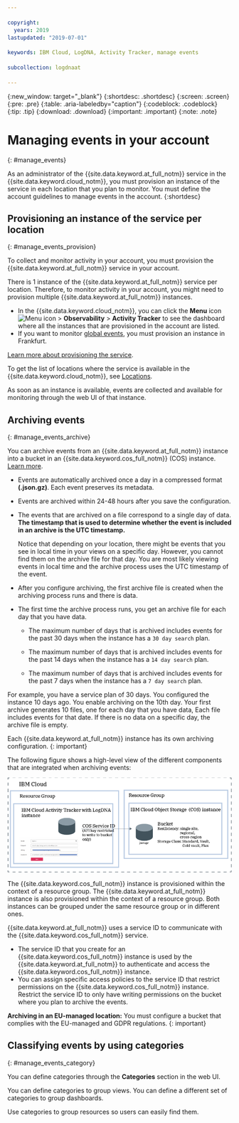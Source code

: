 ```yaml
---

copyright:
  years: 2019
lastupdated: "2019-07-01"

keywords: IBM Cloud, LogDNA, Activity Tracker, manage events

subcollection: logdnaat

---
```


{:new_window: target="_blank"}
{:shortdesc: .shortdesc}
{:screen: .screen}
{:pre: .pre}
{:table: .aria-labeledby="caption"}
{:codeblock: .codeblock}
{:tip: .tip}
{:download: .download}
{:important: .important}
{:note: .note}


# Managing events in your account
{: #manage_events}

As an administrator of the {{site.data.keyword.at_full_notm}} service in the {{site.data.keyword.cloud_notm}}, you must provision an instance of the service in each location that you plan to monitor. You must define the account guidelines to manage events in the account.
{:shortdesc}


## Provisioning an instance of the service per location
{: #manage_events_provision}

To collect and monitor activity in your account, you must provision the {{site.data.keyword.at_full_notm}} service in your account. 

There is 1 instance of the {{site.data.keyword.at_full_notm}} service per location. Therefore, to monitor activity in your account, you might need to provision multiple {{site.data.keyword.at_full_notm}} instances. 

* In the {{site.data.keyword.cloud_notm}}, you can click the **Menu** icon ![Menu icon](../icons/icon_hamburger.svg) > **Observability** > **Activity Tracker** to see the dashboard where all the instances that are provisioned in the account are listed. 
* If you want to monitor [global events](/docs/services/Activity-Tracker-with-LogDNA?topic=logdnaat-monitor_events#mon_def_global), you must provision an instance in Frankfurt. 


[Learn more about provisioning the service](/docs/services/Activity-Tracker-with-LogDNA?topic=logdnaat-provision).

To get the list of locations where the service is available in the {{site.data.keyword.cloud_notm}}, see [Locations](/docs/services/Activity-Tracker-with-LogDNA?topic=logdnaat-regions).

As soon as an instance is available, events are collected and available for monitoring through the web UI of that instance.



## Archiving events
{: #manage_events_archive}

You can archive events from an {{site.data.keyword.at_full_notm}} instance into a bucket in an {{site.data.keyword.cos_full_notm}} (COS) instance. [Learn more](/docs/services/Activity-Tracker-with-LogDNA?topic=logdnaat-archiving).

* Events are automatically archived once a day in a compressed format **(.json.gz)**. Each event preserves its metadata.
* Events are archived within 24-48 hours after you save the configuration. 
* The events that are archived on a file correspond to a single day of data. **The timestamp that is used to determine whether the event is included in an archive is the UTC timestamp.**

    Notice that depending on your location, there might be events that you see in local time in your views on a specific day. However, you cannot find them on the archive file for that day. You are most likely viewing events in local time and the archive process uses the UTC timestamp of the event.

* After you configure archiving, the first archive file is created when the archiving process runs and there is data.
* The first time the archive process runs, you get an archive file for each day that you have data.

    * The maximum number of days that is archived includes events for the past 30 days when the instance has a `30 day search` plan.

    * The maximum number of days that is archived includes events for the past 14 days when the instance has a `14 day search` plan.

    * The maximum number of days that is archived includes events for the past 7 days when the instance has a `7 day search` plan.

For example, you have a service plan of 30 days. You configured the instance 10 days ago. You enable archiving on the 10th day. Your first archive generates 10 files, one for each day that you have data, Each file includes events for that date. If there is no data on a specific day, the archive file is empty.

Each {{site.data.keyword.at_full_notm}} instance has its own archiving configuration.
{: important}

The following figure shows a high-level view of the different components that are integrated when archiving events:

![High-level view archiving events](images/archive.png "High-level view archiving events")

The {{site.data.keyword.cos_full_notm}} instance is provisioned within the context of a resource group. The {{site.data.keyword.at_full_notm}} instance is also provisioned within the context of a resource group. Both instances can be grouped under the same resource group or in different ones. 

{{site.data.keyword.at_full_notm}} uses a service ID to communicate with the {{site.data.keyword.cos_full_notm}} service.
* The service ID that you create for an {{site.data.keyword.cos_full_notm}} instance is used by the {{site.data.keyword.at_full_notm}} to authenticate and access the {{site.data.keyword.cos_full_notm}} instance. 
* You can assign specific access policies to the service ID that restrict permissions on the {{site.data.keyword.cos_full_notm}} instance. Restrict the service ID to only have writing permissions on the bucket where you plan to archive the events.

**Archiving in an EU-managed location:** You must configure a bucket that complies with the EU-managed and GDPR regulations.
{: important}



## Classifying events by using categories
{: #manage_events_category}

You can define categories through the **Categories** section in the web UI. 

You can define categories to group views. You can define a different set of categories to group dashboards.

Use categories to group resources so users can easily find them. 






